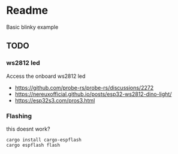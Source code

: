 # Readme

Basic blinky example

## TODO

### ws2812 led

Access the onboard ws2812 led

  * https://github.com/probe-rs/probe-rs/discussions/2272
  * https://nereuxofficial.github.io/posts/esp32-ws2812-dino-light/
  * https://esp32s3.com/pros3.html

### Flashing

this doesnt work?
```
cargo install cargo-espflash
cargo espflash flash
```

